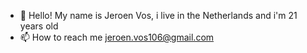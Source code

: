 - 👋 Hello! My name is Jeroen Vos, i live in the Netherlands and i'm 21 years old
- 📫 How to reach me jeroen.vos106@gmail.com

<!---
ninja2002vw/ninja2002vw is a ✨ special ✨ repository because its `README.md` (this file) appears on your GitHub profile.
You can click the Preview link to take a look at your changes.
--->
